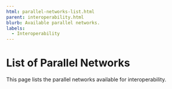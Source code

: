 ```yaml
---
html: parallel-networks-list.html
parent: interoperability.html
blurb: Available parallel networks.
labels:
  - Interoperability
---
```

# List of Parallel Networks

This page lists the parallel networks available for interoperability.